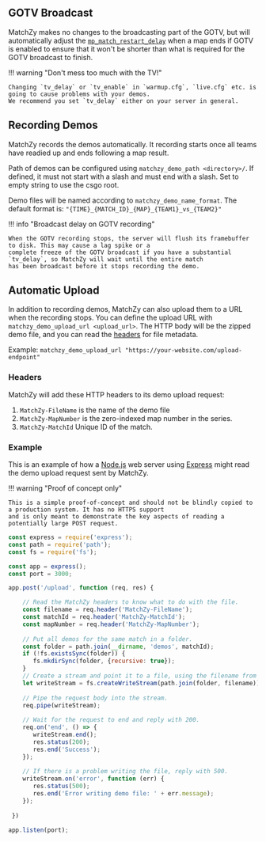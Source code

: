 ## GOTV Broadcast

MatchZy makes no changes to the broadcasting part of the GOTV, but will automatically adjust the
[`mp_match_restart_delay`](https://totalcsgo.com/command/mpmatchrestartdelay) when a map ends if GOTV is enabled to
ensure that it won't be shorter than what is required for the GOTV broadcast to finish.

!!! warning "Don't mess too much with the TV!"

    Changing `tv_delay` or `tv_enable` in `warmup.cfg`, `live.cfg` etc. is going to cause problems with your demos.
    We recommend you set `tv_delay` either on your server in general.


## Recording Demos

MatchZy records the demos automatically. It recording starts once all teams have readied up and ends following a map result.

Path of demos can be configured using `matchzy_demo_path <directory>/`. If defined, it must not start with a slash and must end with a slash. Set to empty string to use the csgo root.

Demo files will be named according to `matchzy_demo_name_format`. The default format is: `"{TIME}_{MATCH_ID}_{MAP}_{TEAM1}_vs_{TEAM2}"`

!!! info "Broadcast delay on GOTV recording"

    When the GOTV recording stops, the server will flush its framebuffer to disk. This may cause a lag spike or a
    complete freeze of the GOTV broadcast if you have a substantial `tv_delay`, so MatchZy will wait until the entire match
    has been broadcast before it stops recording the demo.

## Automatic Upload

In addition to recording demos, MatchZy can also upload them to a URL when the recording stops. You can define the upload URL with
`matchzy_demo_upload_url <upload_url>`. The HTTP body will be the zipped demo file, and you can
read the [headers](#headers) for file metadata.

Example: `matchzy_demo_upload_url "https://your-website.com/upload-endpoint"`

### Headers

MatchZy will add these HTTP headers to its demo upload request:

1. `MatchZy-FileName` is the name of the demo file
2. `MatchZy-MapNumber` is the zero-indexed map number in the series.
3. `MatchZy-MatchId` Unique ID of the match.


### Example

This is an example of how a [Node.js](https://nodejs.org/en/) web server using [Express](https://expressjs.com/) might
read the demo upload request sent by MatchZy.

!!! warning "Proof of concept only"
 
    This is a simple proof-of-concept and should not be blindly copied to a production system. It has no HTTPS support
    and is only meant to demonstrate the key aspects of reading a potentially large POST request.

```js title="Node.js example"
const express = require('express');
const path = require('path');
const fs = require('fs');

const app = express();
const port = 3000;

app.post('/upload', function (req, res) {

    // Read the MatchZy headers to know what to do with the file.
    const filename = req.header('MatchZy-FileName');
    const matchId = req.header('MatchZy-MatchId');
    const mapNumber = req.header('MatchZy-MapNumber');
 
    // Put all demos for the same match in a folder.
    const folder = path.join(__dirname, 'demos', matchId);
    if (!fs.existsSync(folder)) {
       fs.mkdirSync(folder, {recursive: true});
    }
    // Create a stream and point it to a file, using the filename from the header.
    let writeStream = fs.createWriteStream(path.join(folder, filename));
 
    // Pipe the request body into the stream.
    req.pipe(writeStream);
 
    // Wait for the request to end and reply with 200.
    req.on('end', () => {
       writeStream.end();
       res.status(200);
       res.end('Success');
    });
 
    // If there is a problem writing the file, reply with 500.
    writeStream.on('error', function (err) {
       res.status(500);
       res.end('Error writing demo file: ' + err.message);
    });
 
 })
 
app.listen(port);
```
